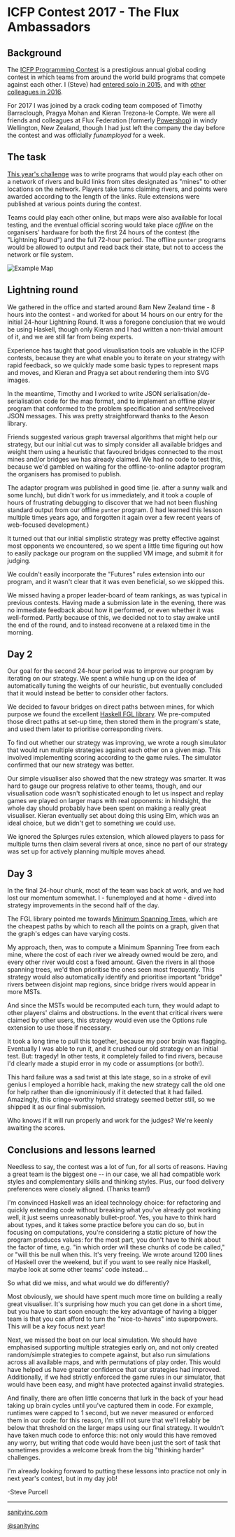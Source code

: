 # ICFP Contest 2017 - The Flux Ambassadors

## Background

The [ICFP Programming Contest](https://en.wikipedia.org/wiki/ICFP_Programming_Contest) is a prestigious annual global coding contest in which teams from around the world build programs that compete against each other. I (Steve) had [entered solo in 2015](https://github.com/purcell/icfpc2015), and with [other colleagues in 2016](https://github.com/purcell/icfpc2016).

For 2017 I was joined by a crack coding team composed of Timothy Barraclough, Pragya Mohan and Kieran Trezona-le Compte. We were all friends and colleagues at Flux Federation (formerly [Powershop](http://www.powershop.co.nz/)) in windy Wellington, New Zealand, though I had just left the company the day before the contest and was officially _funemployed_ for a week.

## The task

[This year's challenge](https://icfpcontest2017.github.io/) was to write programs that would play each other on a network of rivers and build links from sites designated as "mines" to other locations on the network. Players take turns claiming rivers, and points were awarded according to the length of the links. Rule extensions were published at various points during the contest.

Teams could play each other online, but maps were also available for local testing, and the eventual official scoring would take place _offline_ on the organisers' hardware for both the first 24 hours of the contest (the "Lightning Round") and the full 72-hour period. The offline `punter` programs would be allowed to output and read back their state, but not to access the network or file system.

![Example Map](screenshots/nara-sparse.png)

## Lightning round

We gathered in the office and started around 8am New Zealand time - 8 hours into the contest - and worked for about 14 hours on our entry for the initial 24-hour Lightning Round. It was a foregone conclusion that we would be using Haskell, though only Kieran and I had written a non-trivial amount of it, and we are still far from being experts.

Experience has taught that good visualisation tools are valuable in the ICFP contests, because they are what enable you to iterate on your strategy with rapid feedback, so we quickly made some basic types to represent maps and moves, and Kieran and Pragya set about rendering them into SVG images.

In the meantime, Timothy and I worked to write JSON serialisation/de-serialisation code for the map format, and to implement an offline player program that conformed to the problem specification and sent/received JSON messages. This was pretty straightforward thanks to the Aeson library.

Friends suggested various graph traversal algorithms that might help our strategy, but our initial cut was to simply consider all available bridges and weight them using a heuristic that favoured bridges connected to the most mines and/or bridges we has already claimed. We had no code to test this, because we'd gambled on waiting for the offline-to-online adaptor program the organisers has promised to publish.

The adaptor program was published in good time (ie. after a sunny walk and some lunch), but didn't work for us immediately, and it took a couple of hours of frustrating debugging to discover that we had not been flushing standard output from our offline `punter` program. (I had learned this lesson multiple times years ago, and forgotten it again over a few recent years of web-focused development.)

It turned out that our initial simplistic strategy was pretty effective against most opponents we encountered, so we spent a little time figuring out how to easily package our program on the supplied VM image, and submit it for judging.

We couldn't easily incorporate the "Futures" rules extension into our program, and it wasn't clear that it was even beneficial, so we skipped this.

We missed having a proper leader-board of team rankings, as was typical in previous contests. Having made a submission late in the evening, there was no immediate feedback about how it performed, or even whether it was well-formed. Partly because of this, we decided not to to stay awake until the end of the round, and to instead reconvene at a relaxed time in the morning.

## Day 2

Our goal for the second 24-hour period was to improve our program by iterating on our strategy. We spent a while hung up on the idea of automatically tuning the weights of our heuristic, but eventually concluded that it would instead be better to consider other factors.

We decided to favour bridges on direct paths between mines, for which purpose we found the excellent [Haskell FGL library](https://hackage.haskell.org/package/fgl-5.6.0.0). We pre-computed those direct paths at set-up time, then stored them in the program's state, and used them later to prioritise corresponding rivers.

To find out whether our strategy was improving, we wrote a rough simulator that would run multiple strategies against each other on a given map. This involved implementing scoring according to the game rules. The simulator confirmed that our new strategy was better.

Our simple visualiser also showed that the new strategy was smarter. It was hard to gauge our progress relative to other teams, though, and our visualisation code wasn't sophisticated enough to let us inspect and replay games we played on larger maps with real opponents: in hindsight, the whole day should probably have been spent on making a really great visualiser. Kieran eventually set about doing this using Elm, which was an ideal choice, but we didn't get to something we could use.

We ignored the Splurges rules extension, which allowed players to pass for multiple turns then claim several rivers at once, since no part of our strategy was set up for actively planning multiple moves ahead.

## Day 3

In the final 24-hour chunk, most of the team was back at work, and we had lost our momentum somewhat. I - funemployed and at home - dived into strategy improvements in the second half of the day.

The FGL library pointed me towards [Minimum Spanning Trees](https://en.wikipedia.org/wiki/Minimum_spanning_tree), which are the cheapest paths by which to reach all the points on a graph, given that the graph's edges can have varying costs.

My approach, then, was to compute a Minimum Spanning Tree from each mine, where the cost of each river we already owned would be zero, and every other river would cost a fixed amount. Given the rivers in all those spanning trees, we'd then prioritise the ones seen most frequently. This strategy would also automatically identify and prioritise important "bridge" rivers between disjoint map regions, since bridge rivers would appear in more MSTs.

And since the MSTs would be recomputed each turn, they would adapt to other players' claims and obstructions. In the event that critical rivers were claimed by other users, this strategy would even use the Options rule extension to use those if necessary.

It took a long time to pull this together, because my poor brain was flagging. Eventually I was able to run it, and it crushed our old strategy on an initial test. But: tragedy! In other tests, it completely failed to find rivers, because I'd clearly made a stupid error in my code or assumptions (or both!).

This hard failure was a sad twist at this late stage, so in a stroke of evil genius I employed a horrible hack, making the new strategy call the old one for help rather than die ignominiously if it detected that it had failed. Amazingly, this cringe-worthy hybrid strategy seemed better still, so we shipped it as our final submission.

Who knows if it will run properly and work for the judges? We're keenly awaiting the scores.

## Conclusions and lessons learned

Needless to say, the contest was a lot of fun, for all sorts of reasons. Having a great team is the biggest one -- in our case, we all had compatible work styles and complementary skills and thinking styles. Plus, our food delivery preferences were closely aligned. (Thanks team!)

I'm convinced Haskell was an ideal technology choice: for refactoring and quickly extending code without breaking what you've already got working well, it just seems unreasonably bullet-proof. Yes, you have to think hard about types, and it takes some practice before you can do so, but in focusing on computations, you're considering a static picture of how the program produces values: for the most part, you don't have to think about the factor of time, e.g. "in which order will these chunks of code be called," or "will this be null when this. It's very freeing. We wrote around 1200 lines of Haskell over the weekend, but if you want to see really nice Haskell, maybe look at some other teams' code instead...

So what did we miss, and what would we do differently?

Most obviously, we should have spent much more time on building a really great visualiser. It's surprising how much you can get done in a short time, but you have to start soon enough: the key advantage of having a bigger team is that you can afford to turn the "nice-to-haves" into superpowers. This will be a key focus next year!

Next, we missed the boat on our local simulation. We should have emphasised supporting multiple strategies early on, and not only created random/simple strategies to compete against, but also run simulations across all available maps, and with permutations of play order. This would have helped us have greater confidence that our strategies had improved. Additionally, if we had strictly enforced the game rules in our simulator, that would have been easy, and might have protected against invalid strategies.

And finally, there are often little concerns that lurk in the back of your head taking up brain cycles until you've captured them in code. For example, runtimes were capped to 1 second, but we never measured or enforced them in our code: for this reason, I'm still not sure that we'll reliably be below that threshold on the larger maps using our final strategy. It wouldn't have taken much code to enforce this: not only would this have removed any worry, but writing that code would have been just the sort of task that sometimes provides a welcome break from the big "thinking harder" challenges.

I'm already looking forward to putting these lessons into practice not only in next year's contest, but in my day job!

-Steve Purcell

<hr>

[sanityinc.com](http://www.sanityinc.com/)

[@sanityinc](https://twitter.com/)
